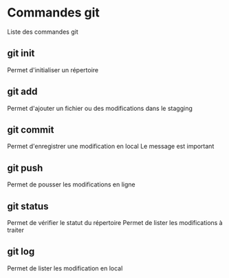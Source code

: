# Commandes git

Liste des commandes git

## git init
Permet d'initialiser un répertoire

## git add
Permet d'ajouter un fichier ou des modifications dans le stagging

## git commit
Permet d'enregistrer une modification en local
Le message est important

## git push
Permet de pousser les modifications en ligne

## git status 
Permet de vérifier le statut du répertoire
Permet de lister les modifications à traiter

## git log
Permet de lister les modification en local